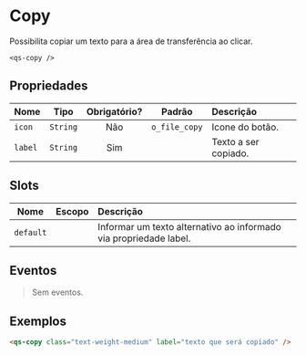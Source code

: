 # Copy

Possibilita copiar um texto para a área de transferência ao clicar.

```
<qs-copy />
```

## Propriedades

| Nome | Tipo | Obrigatório? | Padrão | Descrição |
|:-|:-:|:-:|:-:|:-|
| `icon` | `String` | Não | `o_file_copy` | Icone do botão. |
| `label` | `String` | Sim | | Texto a ser copiado. |

## Slots

| Nome | Escopo | Descrição |
|:-:|:-:|:-|
| `default` | | Informar um texto alternativo ao informado via propriedade label. |

## Eventos

> Sem eventos.

## Exemplos

```html
<qs-copy class="text-weight-medium" label="texto que será copiado" />
```

